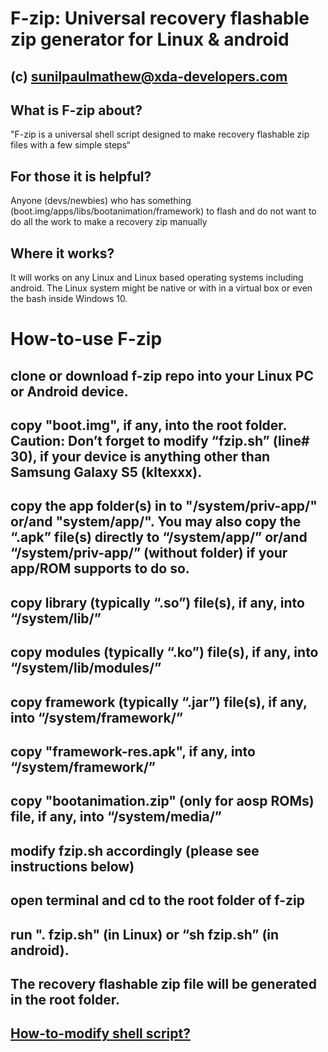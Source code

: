 # F-zip: Universal recovery flashable zip generator for Linux & android
## (c) sunilpaulmathew@xda-developers.com

## What is F-zip about?
"F-zip is a universal shell script designed to make recovery flashable zip files with a few simple steps“

## For those it is helpful?
Anyone (devs/newbies) who has something (boot.img/apps/libs/bootanimation/framework) to flash and do not want to do all the work to make a recovery zip manually

## Where it works?
It will works on any Linux and Linux based operating systems including android. The Linux system might be native or with in a virtual box or even the bash inside Windows 10.

# How-to-use F-zip

## clone or download f-zip repo into your Linux PC or Android device.
## copy "boot.img", if any, into the root folder. Caution: Don’t forget to modify “fzip.sh” (line# 30), if your device is anything other than Samsung Galaxy S5 (kltexxx).
## copy the app folder(s) in to "/system/priv-app/" or/and "system/app/". You may also copy the “.apk” file(s) directly to “/system/app/” or/and “/system/priv-app/” (without folder) if your app/ROM supports to do so.
## copy library (typically “.so”) file(s), if any, into “/system/lib/”
## copy modules (typically “.ko”) file(s), if any, into “/system/lib/modules/”
## copy framework (typically “.jar”) file(s), if any, into “/system/framework/”
## copy "framework-res.apk", if any, into “/system/framework/”
## copy "bootanimation.zip" (only for aosp ROMs) file, if any, into “/system/media/”
## modify fzip.sh accordingly (please see instructions below)
## open terminal and cd to the root folder of f-zip
## run ". fzip.sh" (in Linux) or “sh fzip.sh” (in android).
## The recovery flashable zip file will be generated in the root folder.

## [How-to-modify shell script?](https://github.com/SmartPack/f-zip/blob/master/How-to-modify.md)
